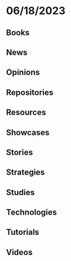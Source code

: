 # 06/18/2023

## Books

## News

## Opinions

## Repositories

## Resources

## Showcases

## Stories

## Strategies

## Studies

## Technologies

## Tutorials

## Videos

